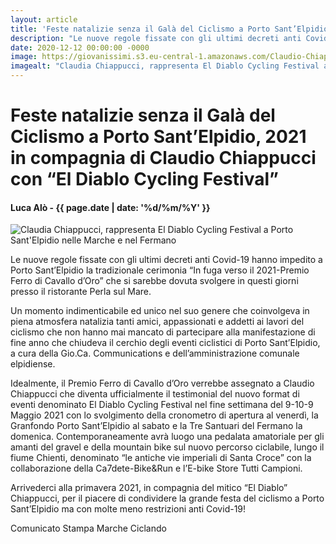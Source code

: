 ```yaml
---
layout: article
title: 'Feste natalizie senza il Galà del Ciclismo a Porto Sant’Elpidio, 2021 in compagnia di Claudio Chiappucci con “El Diablo Cycling Festival”'
description: "Le nuove regole fissate con gli ultimi decreti anti Covid-19 hanno impedito a Porto Sant’Elpidio la tradizionale cerimonia “In fuga verso il 2021-Premio Ferro di Cavallo d’Oro” che si sarebbe dovuta svolgere in questi giorni presso il ristorante Perla sul Mare."
date: 2020-12-12 00:00:00 -0000
image: https://giovanissimi.s3.eu-central-1.amazonaws.com/Claudio-Chiappucci-1+(1).jpg
imagealt: "Claudia Chiappucci, rappresenta El Diablo Cycling Festival a Porto Sant'Elpidio nelle Marche e nel Fermano"
---
```


# Feste natalizie senza il Galà del Ciclismo a Porto Sant’Elpidio, 2021 in compagnia di Claudio Chiappucci con “El Diablo Cycling Festival”

#### Luca Alò - {{ page.date | date: '%d/%m/%Y' }}

![Claudia Chiappucci, rappresenta El Diablo Cycling Festival a Porto Sant'Elpidio nelle Marche e nel Fermano](https://giovanissimi.s3.eu-central-1.amazonaws.com/Claudio-Chiappucci-1+(1).jpg)

Le nuove regole fissate con gli ultimi decreti anti Covid-19 hanno impedito a Porto Sant’Elpidio la tradizionale cerimonia “In fuga verso il 2021-Premio Ferro di Cavallo d’Oro” che si sarebbe dovuta svolgere in questi giorni presso il ristorante Perla sul Mare.

Un momento indimenticabile ed unico nel suo genere che coinvolgeva in piena atmosfera natalizia tanti amici, appassionati e addetti ai lavori del ciclismo che non hanno mai mancato di partecipare alla manifestazione di fine anno che chiudeva il cerchio degli eventi ciclistici di Porto Sant’Elpidio, a cura della Gio.Ca. Communications e dell’amministrazione comunale elpidiense.

Idealmente, il Premio Ferro di Cavallo d’Oro verrebbe assegnato a Claudio Chiappucci che diventa ufficialmente il testimonial del nuovo format di eventi denominato El Diablo Cycling Festival nel fine settimana del 9-10-9 Maggio 2021 con lo svolgimento della cronometro di apertura al venerdì, la Granfondo Porto Sant’Elpidio al sabato e la Tre Santuari del Fermano la domenica. Contemporaneamente avrà luogo una pedalata amatoriale per gli amanti del gravel e della mountain bike sul nuovo percorso ciclabile, lungo il fiume Chienti, denominato “le antiche vie imperiali di Santa Croce” con la collaborazione della Ca7dete-Bike&Run e l’E-bike Store Tutti Campioni.

Arrivederci alla primavera 2021, in compagnia del mitico “El Diablo” Chiappucci, per il piacere di condividere la grande festa del ciclismo a Porto Sant’Elpidio ma con molte meno restrizioni anti Covid-19!

Comunicato Stampa Marche Ciclando